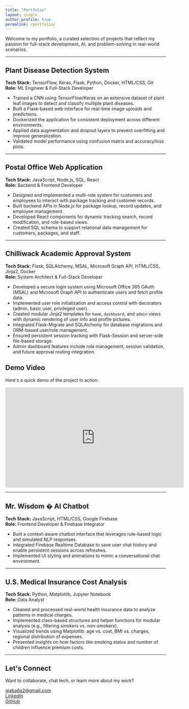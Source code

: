 ```yaml
---
title: "Portfolio"
layout: single
author_profile: true
permalink: /portfolio/
---
```

<!-- Google tag (gtag.js) -->
<script async src="https://www.googletagmanager.com/gtag/js?id=G-YGFKTR9VLN"></script>
<script>
  window.dataLayer = window.dataLayer || [];
  function gtag(){dataLayer.push(arguments);}
  gtag('js', new Date());

  gtag('config', 'G-YGFKTR9VLN');
</script>
<!-- Google Tag Manager -->
<script>(function(w,d,s,l,i){w[l]=w[l]||[];w[l].push({'gtm.start':
new Date().getTime(),event:'gtm.js'});var f=d.getElementsByTagName(s)[0],
j=d.createElement(s),dl=l!='dataLayer'?'&l='+l:'';j.async=true;j.src=
'https://www.googletagmanager.com/gtm.js?id='+i+dl;f.parentNode.insertBefore(j,f);
})(window,document,'script','dataLayer','GTM-52JVSGSZ');</script>
<!-- End Google Tag Manager -->
<!-- Google Tag Manager (noscript) -->
<noscript><iframe src="https://www.googletagmanager.com/ns.html?id=GTM-52JVSGSZ"
height="0" width="0" style="display:none;visibility:hidden"></iframe></noscript>
<!-- End Google Tag Manager (noscript) -->


Welcome to my portfolio, a curated selection of projects that reflect my passion for full-stack development, AI, and problem-solving in real-world scenarios.

---

##  Plant Disease Detection System  
**Tech Stack:** TensorFlow, Keras, Flask, Python, Docker, HTML/CSS, Git  
**Role:** ML Engineer & Full-Stack Developer  
- Trained a CNN using TensorFlow/Keras on an extensive dataset of plant leaf images to detect and classify multiple plant diseases.  
- Built a Flask-based web interface for real-time image uploads and predictions.  
- Dockerized the application for consistent deployment across different environments.  
- Applied data augmentation and dropout layers to prevent overfitting and improve generalization.  
- Validated model performance using confusion matrix and accuracy/loss plots.

---

##  Postal Office Web Application  
**Tech Stack:** JavaScript, Node.js, SQL, React  
**Role:** Backend & Frontend Developer  
- Designed and implemented a multi-role system for customers and employees to interact with package tracking and customer records.  
- Built backend APIs in Node.js for package lookup, record updates, and employee management.  
- Developed React components for dynamic tracking search, record modification, and role-based views.  
- Created SQL schema to support relational data management for customers, packages, and staff.

---

## Chilliwack Academic Approval System  
**Tech Stack:** Flask, SQLAlchemy, MSAL, Microsoft Graph API, HTML/CSS, Jinja2, Docker  
**Role:** System Architect & Full-Stack Developer  
- Developed a secure login system using Microsoft Office 365 OAuth (MSAL) and Microsoft Graph API to authenticate users and fetch profile data.  
- Implemented user role initialization and access control with decorators (admin, basic user, privileged user).  
- Created modular Jinja2 templates for `home`, `dashboard`, and `admin` views with dynamic rendering of user info and profile pictures.  
- Integrated Flask-Migrate and SQLAlchemy for database migrations and ORM-based user/role management.  
- Ensured persistent session tracking with Flask-Session and server-side file-based storage.  
- Admin dashboard features include role management, session validation, and future approval routing integration.

## Demo Video

Here's a quick demo of the project in action:

<div align="center">
  <iframe width="560" height="315" 
    src="https://www.youtube.com/embed/PkIRe9yX56g" 
    title="YouTube video player" frameborder="0"
    allow="accelerometer; autoplay; clipboard-write; encrypted-media; gyroscope; picture-in-picture" 
    allowfullscreen>
  </iframe>
</div>

---

## Mr. Wisdom � AI Chatbot  
**Tech Stack:** JavaScript, HTML/CSS, Google Firebase  
**Role:** Frontend Developer & Firebase Integrator  
- Built a context-aware chatbot interface that leverages rule-based logic and simulated NLP responses.  
- Integrated Firebase Realtime Database to save user chat history and enable persistent sessions across refreshes.  
- Implemented UI styling and animations to mimic a conversational chat environment.

---

## U.S. Medical Insurance Cost Analysis  
**Tech Stack:** Python, Matplotlib, Jupyter Notebook  
**Role:** Data Analyst  
- Cleaned and processed real-world health insurance data to analyze patterns in medical charges.  
- Implemented class-based structures and helper functions for modular analysis (e.g., filtering smokers vs. non-smokers).  
- Visualized trends using Matplotlib: age vs. cost, BMI vs. charges, regional distribution of expenses.  
- Presented insights on how factors like smoking status and number of children influence premium costs.

---

##  Let's Connect  
Want to collaborate, chat tech, or learn more about my work?

 [giaba6a2@gmail.com](mailto:giaba6a2@gmail.com)  
 [LinkedIn](https://www.linkedin.com/in/gia-nguyen-053594246)  
 [GitHub](https://github.com/gnguyen2)
